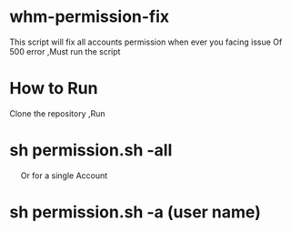 # whm-permission-fix
This script will fix all accounts permission when ever you facing issue 
Of 500 error ,Must run the script
# How to Run 
Clone the repository ,Run 
# sh permission.sh -all
      Or for a single Account
# sh permission.sh -a (user name)
